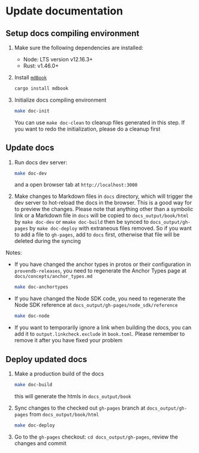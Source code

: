 # Update documentation

## Setup docs compiling environment

1. Make sure the following dependencies are installed:
   - Node: LTS version v12.16.3+
   - Rust: v1.46.0+
2. Install [`mdBook`](https://github.com/rust-lang/mdBook)

    ```zsh
    cargo install mdbook
    ```

3. Initialize docs compiling environment

    ```zsh
    make doc-init
    ```

   You can use `make doc-clean` to cleanup files generated in this step. If you want to redo the initialization, please do a cleanup first

## Update docs

1. Run docs dev server:

    ```zsh
    make doc-dev
    ```

   and a open browser tab at `http://localhost:3000`

2. Make changes to Markdown files in `docs` directory, which will trigger the dev server to hot-reload the docs in the browser. This is a good way for to preview the changes. Please note that anything other than a symbolic link or a Markdown file in `docs` will be copied to `docs_output/book/html` by `make doc-dev` or `mmake doc-build` then be synced to `docs_output/gh-pages` by `make doc-deploy` with extraneous files removed. So if you want to add a file to `gh-pages`, add to `docs` first, otherwise that file will be deleted during the syncing

Notes:

- If you have changed the anchor types in protos or their configuration in `provendb-releases`, you need to regenerate the Anchor Types page at `docs/concepts/anchor_types.md`

    ```zsh
    make doc-anchortypes
    ```

- If you have changed the Node SDK code, you need to regenerate the Node SDK reference at `docs_output/gh-pages/node_sdk/reference`

    ```zsh
    make doc-node
    ```
- If you want to temporarily ignore a link when building the docs, you can add it to `output.linkcheck.exclude` in `book.toml`. Please remember to remove it after you have fixed your problem

## Deploy updated docs

1. Make a production build of the docs

    ```zsh
    make doc-build
    ```

   this will generate the htmls in `docs_output/book`

2. Sync changes to the checked out `gh-pages` branch at `docs_output/gh-pages` from `docs_output/book/html`

    ```zsh
    make doc-deploy
    ```

3. Go to the `gh-pages` checkout: `cd docs_output/gh-pages`, review the changes and commit
